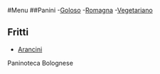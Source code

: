 #Menu
##Panini -[Goloso](panini/paninoPrimavera.md) -[Romagna](panini/paninoRomagna.md) -[Vegetariano](panini/paninoVegetariano.md)

## Fritti

- [Arancini](fritti/arancini.md)

Paninoteca Bolognese
